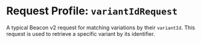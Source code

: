 # Request Profile: `variantIdRequest`

A typical Beacon v2 request for matching variations by their `variantId`.
This request is used to retrieve a specific variant by its identifier.